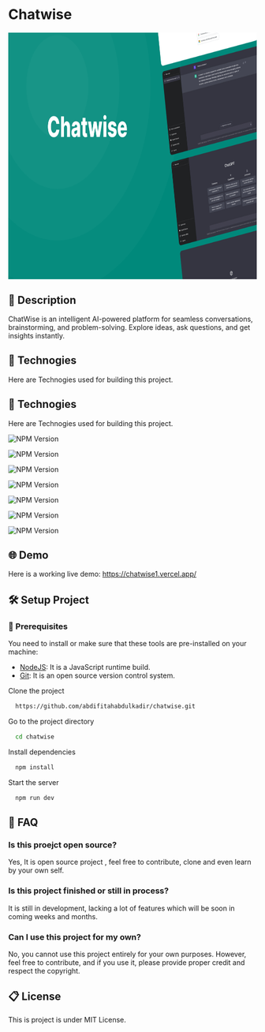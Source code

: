 # Chatwise

<img src="https://github.com/abdifitahabdulkadir/chatwise/blob/main/chatwise.png" alt="easymart image" style="width: 100%; height: 500px; margin: 20px auto; display: block;" />

## 📝 Description
ChatWise is an intelligent AI-powered platform for seamless conversations, brainstorming, and problem-solving. Explore ideas, ask questions, and get insights instantly.
[](https://ibb.co/xgMzfx1)

## 🚀 Technogies
Here are Technogies used for building this project.
## 🚀 Technogies

Here are Technogies used for building this project.

![NPM Version](https://img.shields.io/npm/v/next?style=for-the-badge&logoColor=blue&logoSize=100&label=Nextjs&labelColor=%22%234A4947%22&color=black)

![NPM Version](https://img.shields.io/npm/v/react?style=for-the-badge&logoColor=blue&logoSize=100&label=Reactjs&labelColor=227B94&color=black)

![NPM Version](https://img.shields.io/npm/v/typescript?style=for-the-badge&logoColor=blue&logoSize=100&label=Typescript&labelColor=08C2FF&color=black)

![NPM Version](https://img.shields.io/npm/v/tailwindcss?style=for-the-badge&logoColor=blue&logoSize=100&label=Tailwing.css&labelColor=0a83c9&color=black)

![NPM Version](https://img.shields.io/npm/v/framer-motion?style=for-the-badge&logoColor=blue&logoSize=100&label=Frame%20motion&labelColor=0a83c9&color=black)


![NPM Version](https://img.shields.io/npm/v/%40google%2Fgenerative-ai?style=for-the-badge&logoColor=blue&logoSize=100&label=Google%20Gemmini%20Ai&color=blue)

![NPM Version](https://img.shields.io/npm/v/%4011labs%2Freact?style=for-the-badge&logoColor=blue&logoSize=100&label=ElevenLabs%20React%20SDK&color=blue)


## 🌐 Demo

Here is a working live demo:  https://chatwise1.vercel.app/

## 🛠️ Setup Project

### 🍴 Prerequisites

You need to install or make sure that these tools are pre-installed on your machine:

- [NodeJS](https://nodejs.org/en/download/): It is a JavaScript runtime build.
- [Git](https://git-scm.com/downloads): It is an open source version control system.

Clone the project

```bash
  https://github.com/abdifitahabdulkadir/chatwise.git
```

Go to the project directory

```bash
  cd chatwise
```

Install dependencies
```bash
  npm install
```

Start the server

```bash
  npm run dev
```

## 🤔 FAQ

### Is this proejct open source?

Yes, It is open source project , feel free to contribute, clone and even learn by your own self.

### Is this project finished or still in process?

It is still in development, lacking a lot of features which will be soon in coming weeks and months.

### Can I use this project for my own?

No, you cannot use this project entirely for your own purposes. However, feel free to contribute, and if you use it, please provide proper credit and respect the copyright.

## 📋 License

This is project is under MIT License.
